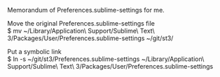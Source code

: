 Memorandum of Preferences.sublime-settings for me. 

Move the original Preferences.sublime-settings file  
$ mv ~/Library/Application\ Support/Sublime\ Text\ 3/Packages/User/Preferences.sublime-settings ~/git/st3/

Put a symbolic link  
$ ln -s ~/git/st3/Preferences.sublime-settings ~/Library/Application\ Support/Sublime\ Text\ 3/Packages/User/Preferences.sublime-settings

